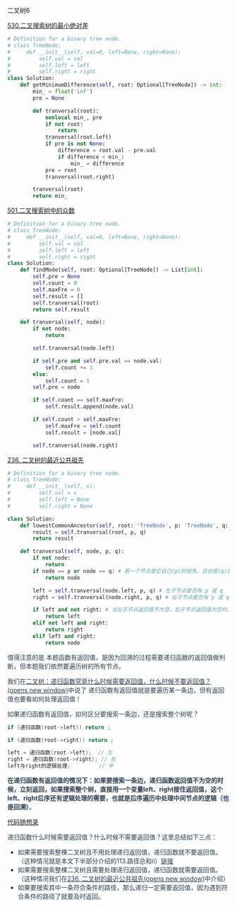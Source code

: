 二叉树6

[530.二叉搜索树的最小绝对差](https://www.programmercarl.com/0530.%E4%BA%8C%E5%8F%89%E6%90%9C%E7%B4%A2%E6%A0%91%E7%9A%84%E6%9C%80%E5%B0%8F%E7%BB%9D%E5%AF%B9%E5%B7%AE.html#%E7%AE%97%E6%B3%95%E5%85%AC%E5%BC%80%E8%AF%BE)

```python
# Definition for a binary tree node.
# class TreeNode:
#     def __init__(self, val=0, left=None, right=None):
#         self.val = val
#         self.left = left
#         self.right = right
class Solution:
    def getMinimumDifference(self, root: Optional[TreeNode]) -> int:
        min_ = float('inf')
        pre = None

        def tranversal(root):
            nonlocal min_, pre
            if not root:
                return
            tranversal(root.left)
            if pre is not None:
                difference = root.val - pre.val
                if difference < min_:
                    min_ = difference
            pre = root
            tranversal(root.right)

        tranversal(root)
        return min_
```

  
 

[501.二叉搜索树中的众数](https://www.programmercarl.com/0501.%E4%BA%8C%E5%8F%89%E6%90%9C%E7%B4%A2%E6%A0%91%E4%B8%AD%E7%9A%84%E4%BC%97%E6%95%B0.html)

```python
# Definition for a binary tree node.
# class TreeNode:
#     def __init__(self, val=0, left=None, right=None):
#         self.val = val
#         self.left = left
#         self.right = right
class Solution:
    def findMode(self, root: Optional[TreeNode]) -> List[int]:
        self.pre = None
        self.count = 0
        self.maxFre = 0
        self.result = []
        self.tranversal(root)
        return self.result

    def tranversal(self, node):
        if not node:
            return

        self.tranversal(node.left)

        if self.pre and self.pre.val == node.val:
            self.count += 1
        else:
            self.count = 1
        self.pre = node

        if self.count == self.maxFre:
            self.result.append(node.val)

        if self.count > self.maxFre:
            self.maxFre = self.count
            self.result = [node.val]

        self.tranversal(node.right)
```



[236. 二叉树的最近公共祖先](https://www.programmercarl.com/0236.%E4%BA%8C%E5%8F%89%E6%A0%91%E7%9A%84%E6%9C%80%E8%BF%91%E5%85%AC%E5%85%B1%E7%A5%96%E5%85%88.html)

```python
# Definition for a binary tree node.
# class TreeNode:
#     def __init__(self, x):
#         self.val = x
#         self.left = None
#         self.right = None

class Solution:
    def lowestCommonAncestor(self, root: 'TreeNode', p: 'TreeNode', q: 'TreeNode') -> 'TreeNode':
        result = self.tranversal(root, p, q)
        return result

    def tranversal(self, node, p, q):
        if not node:
            return
        if node == p or node == q: # 若一个节点是它自己(p)的祖先，且也是(q)的祖先，那么便直接返回p；对q同理
            return node

        left = self.tranversal(node.left, p, q) # 左子节点是否有 p 或 q
        right = self.tranversal(node.right, p, q) # 右子节点是否有 p 或 q

        if left and not right: # 当左子节点返回值不为空，右子节点返回值为空时，返回左字节点
            return left
        elif not left and right:
            return right
        elif left and right:
            return node
```

<font style="color:rgb(44, 62, 80);">值得注意的是 本题函数有返回值，是因为回溯的过程需要递归函数的返回值做判断，但本题我们依然要遍历树的所有节点。</font>

<font style="color:rgb(44, 62, 80);">我们在</font>[<font style="color:rgb(44, 62, 80);">二叉树：递归函数究竟什么时候需要返回值，什么时候不要返回值？(opens new window)</font>](https://programmercarl.com/0112.%E8%B7%AF%E5%BE%84%E6%80%BB%E5%92%8C.html)<font style="color:rgb(44, 62, 80);">中说了 递归函数有返回值就是要遍历某一条边，但有返回值也要看如何处理返回值！</font>

<font style="color:rgb(44, 62, 80);">如果递归函数有返回值，如何区分要搜索一条边，还是搜索整个树呢？</font>

```cpp
if (递归函数(root->left)) return ;

if (递归函数(root->right)) return ;
```

```cpp
left = 递归函数(root->left);  // 左
right = 递归函数(root->right); // 右
left与right的逻辑处理;         // 中
```

**<font style="color:rgb(44, 62, 80);">在递归函数有返回值的情况下：如果要搜索一条边，递归函数返回值不为空的时候，立刻返回，如果搜索整个树，直接用一个变量left、right接住返回值，这个left、right后序还有逻辑处理的需要，也就是后序遍历中处理中间节点的逻辑（也是回溯）</font>**<font style="color:rgb(44, 62, 80);">。</font>

[代码随想录](https://programmercarl.com/0112.%E8%B7%AF%E5%BE%84%E6%80%BB%E5%92%8C.html)

<font style="color:rgb(44, 62, 80);">递归函数什么时候需要返回值？什么时候不需要返回值？这里总结如下三点：</font>

+ <font style="color:rgb(44, 62, 80);">如果需要搜索整棵二叉树且不用处理递归返回值，递归函数就不要返回值。（这种情况就是本文下半部分介绍的113.路径总和ii）</font>[<font style="color:rgb(44, 62, 80);">链接</font>](https://programmercarl.com/0112.%E8%B7%AF%E5%BE%84%E6%80%BB%E5%92%8C.html)
+ <font style="color:rgb(44, 62, 80);">如果需要搜索整棵二叉树且需要处理递归返回值，递归函数就需要返回值。 （这种情况我们在</font>[<font style="color:rgb(44, 62, 80);">236. 二叉树的最近公共祖先(opens new window)</font>](https://programmercarl.com/0236.%E4%BA%8C%E5%8F%89%E6%A0%91%E7%9A%84%E6%9C%80%E8%BF%91%E5%85%AC%E5%85%B1%E7%A5%96%E5%85%88.html)<font style="color:rgb(44, 62, 80);">中介绍）</font>
+ <font style="color:rgb(44, 62, 80);">如果要搜索其中一条符合条件的路径，那么递归一定需要返回值，因为遇到符合条件的路径了就要及时返回。</font>

